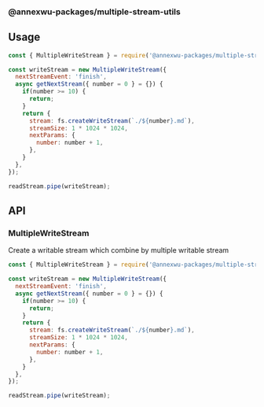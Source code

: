 ### @annexwu-packages/multiple-stream-utils

## Usage

```js
const { MultipleWriteStream } = require('@annexwu-packages/multiple-stream-utils');

const writeStream = new MultipleWriteStream({
  nextStreamEvent: 'finish',
  async getNextStream({ number = 0 } = {}) {
    if(number >= 10) {
      return;
    }
    return {
      stream: fs.createWriteStream(`./${number}.md`),
      streamSize: 1 * 1024 * 1024,
      nextParams: {
        number: number + 1,
      },
    }
  },
});

readStream.pipe(writeStream);
```

## API

### MultipleWriteStream

Create a writable stream which combine by multiple writable stream

```js
const { MultipleWriteStream } = require('@annexwu-packages/multiple-stream-utils');

const writeStream = new MultipleWriteStream({
  nextStreamEvent: 'finish',
  async getNextStream({ number = 0 } = {}) {
    if(number >= 10) {
      return;
    }
    return {
      stream: fs.createWriteStream(`./${number}.md`),
      streamSize: 1 * 1024 * 1024,
      nextParams: {
        number: number + 1,
      },
    }
  },
});

readStream.pipe(writeStream);
```
